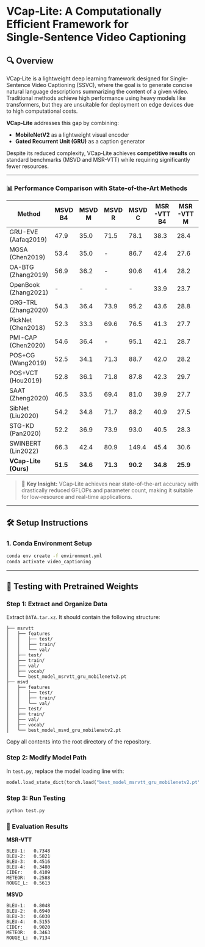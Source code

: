
# VCap‑Lite: A Computationally Efficient Framework for Single‑Sentence Video Captioning

## 🔍 Overview

VCap‑Lite is a lightweight deep learning framework designed for Single-Sentence Video Captioning (SSVC), where the goal is to generate concise natural language descriptions summarizing the content of a given video. Traditional methods achieve high performance using heavy models like transformers, but they are unsuitable for deployment on edge devices due to high computational costs. 

**VCap‑Lite** addresses this gap by combining:
- **MobileNetV2** as a lightweight visual encoder
- **Gated Recurrent Unit (GRU)** as a caption generator

Despite its reduced complexity, VCap‑Lite achieves **competitive results** on standard benchmarks (MSVD and MSR-VTT) while requiring significantly fewer resources.

---

### 📊 Performance Comparison with State-of-the-Art Methods

| **Method**           | **MSVD B4** | **MSVD M**    | **MSVD R**    | **MSVD C**    | **MSR-VTT B4** | **MSR-VTT M**    | **MSR-VTT R**    | **MSR-VTT C**    | **GFLOPs** | **Params (M)** |
| -------------------- | ----------- | -------- | -------- | -------- | -------------- | -------- | -------- | -------- | ---------- | -------------- |
| GRU-EVE (Aafaq2019)  | 47.9        | 35.0     | 71.5     | 78.1     | 38.3           | 28.4     | 60.7     | 48.1     | 844.2      | 208.29         |
| MGSA (Chen2019)      | 53.4        | 35.0     | -        | 86.7     | 42.4           | 27.6     | -        | 47.5     | 694.4      | 146.29         |
| OA-BTG (Zhang2019)   | 56.9        | 36.2     | -        | 90.6     | 41.4           | 28.2     | -        | 46.9     | 750.2      | 118.6          |
| OpenBook (Zhang2021) | -           | -        | -        | -        | 33.9           | 23.7     | 50.2     | 52.9     | 694.4      | 146.29         |
| ORG-TRL (Zhang2020)  | 54.3        | 36.4     | 73.9     | 95.2     | 43.6           | 28.8     | 62.1     | 50.9     | 994.4      | 190.33         |
| PickNet (Chen2018)   | 52.3        | 33.3     | 69.6     | 76.5     | 41.3           | 27.7     | 59.8     | 44.1     | 92.6       | 72.2           |
| PMI-CAP (Chen2020)   | 54.6        | 36.4     | -        | 95.1     | 42.1           | 28.7     | -        | 49.4     | 694.4      | 146.29         |
| POS+CG (Wang2019)    | 52.5        | 34.1     | 71.3     | 88.7     | 42.0           | 28.2     | 61.6     | 48.7     | 450.4      | 69.97          |
| POS+VCT (Hou2019)    | 52.8        | 36.1     | 71.8     | 87.8     | 42.3           | 29.7     | 62.8     | 49.1     | 694.4      | 146.29         |
| SAAT (Zheng2020)     | 46.5        | 33.5     | 69.4     | 81.0     | 39.9           | 27.7     | 61.2     | 51.0     | 694.4      | 146.29         |
| SibNet (Liu2020)     | 54.2        | 34.8     | 71.7     | 88.2     | 40.9           | 27.5     | 60.2     | 47.5     | 45.4       | 18.98          |
| STG-KD (Pan2020)     | 52.2        | 36.9     | 73.9     | 93.0     | 40.5           | 28.3     | 60.9     | 47.1     | 870.4      | 112.66         |
| SWINBERT (Lin2022)   | 66.3        | 42.4     | 80.9     | 149.4    | 45.4           | 30.6     | 64.1     | 55.9     | 207.0      | 138.0          |
| **VCap-Lite (Ours)** | **51.5**    | **34.6** | **71.3** | **90.2** | **34.8**       | **25.9** | **56.1** | **41.1** | **9.2**    | **14.5**       |


> 📌 **Key Insight:** VCap‑Lite achieves near state-of-the-art accuracy with drastically reduced GFLOPs and parameter count, making it suitable for low-resource and real-time applications.

---

## 🛠️ Setup Instructions

### 1. Conda Environment Setup

```bash
conda env create -f environment.yml
conda activate video_captioning
````

---

## 🚀 Testing with Pretrained Weights

### Step 1: Extract and Organize Data

Extract `DATA.tar.xz`. It should contain the following structure:

```
├── msrvtt
│   ├── features
│   │   ├── test/
│   │   ├── train/
│   │   └── val/
│   ├── test/
│   ├── train/
│   ├── val/
│   ├── vocab/
│   └── best_model_msrvtt_gru_mobilenetv2.pt
├── msvd
│   ├── features
│   │   ├── test/
│   │   ├── train/
│   │   └── val/
│   ├── test/
│   ├── train/
│   ├── val/
│   ├── vocab/
│   └── best_model_msvd_gru_mobilenetv2.pt
```

Copy all contents into the root directory of the repository.

### Step 2: Modify Model Path

In `test.py`, replace the model loading line with:

```python
model.load_state_dict(torch.load("best_model_msrvtt_gru_mobilenetv2.pt", map_location=device))
```

### Step 3: Run Testing

```bash
python test.py
```

### 🔎 Evaluation Results

**MSR-VTT**

```
BLEU-1:   0.7348
BLEU-2:   0.5821
BLEU-3:   0.4516
BLEU-4:   0.3480
CIDEr:    0.4109
METEOR:   0.2588
ROUGE_L:  0.5613
```

**MSVD**

```
BLEU-1:   0.8048
BLEU-2:   0.6940
BLEU-3:   0.6030
BLEU-4:   0.5155
CIDEr:    0.9020
METEOR:   0.3463
ROUGE_L:  0.7134
```



